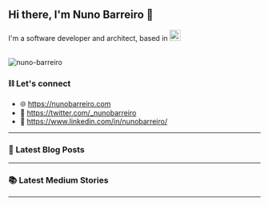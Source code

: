 ## Hi there, I'm Nuno Barreiro 👋

I'm a software developer and architect, based in <img src="https://github.githubassets.com/images/icons/emoji/unicode/1f1f5-1f1f9.png?v8" alt="Portugal" width="22">

<br />

<img align="center" src="https://github-readme-stats.vercel.app/api?username=nuno-barreiro&show_icons=true&hide_border=true&custom_title=Nuno%27s%20Stats" alt="nuno-barreiro" />

<br />

### ⛓️ Let's connect
- 🌐 https://nunobarreiro.com
- 🐤 https://twitter.com/_nunobarreiro
- 💼 https://www.linkedin.com/in/nunobarreiro/

---

### 📕 Latest Blog Posts
<!--START_SECTION:blogfeed-->
<!--END_SECTION:blogfeed-->

---

### 📚 Latest Medium Stories
<!--START_SECTION:mediumfeed-->
<!--END_SECTION:mediumfeed-->

---